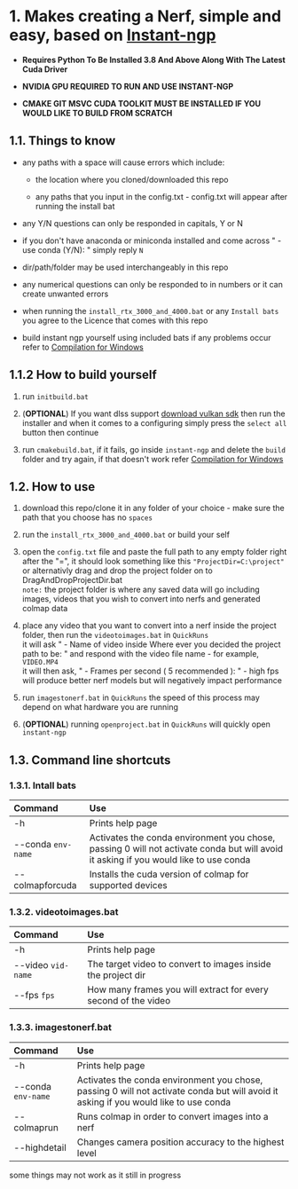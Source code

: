 # 1. **Makes creating a Nerf, simple and easy**, based on [Instant-ngp](https://github.com/NVlabs/instant-ngp)

- **Requires Python To Be Installed 3.8 And Above Along With The Latest Cuda Driver**

-  **NVIDIA GPU REQUIRED TO RUN AND USE INSTANT-NGP**
  
- **CMAKE GIT MSVC CUDA TOOLKIT MUST BE INSTALLED IF YOU WOULD LIKE TO BUILD FROM SCRATCH** 

## 1.1. **Things to know**
- any paths with a space will cause errors which include:
  - the location where you cloned/downloaded this repo
    
  - any paths that you input in the config.txt - config.txt will appear after running the install bat
    
- any Y/N questions can only be responded in capitals, Y or N
  
- if you don't have anaconda or miniconda installed and come across " - use conda (Y/N): " simply reply `N`
  
- dir/path/folder may be used interchangeably  in this repo
  
- any numerical questions can only be responded to in numbers or it can create unwanted errors
  
- when running the `install_rtx_3000_and_4000.bat` or any `Install bats` you agree to the Licence that comes with this repo
  
- build instant ngp yourself using included bats if any problems occur refer to [Compilation for Windows](https://github.com/NVlabs/instant-ngp#compilation:~:text=Compilation,config%20RelWithDebInfo%20%2Dj) 

## 1.1.2 **How to build yourself**
1. run `initbuild.bat`
  
2. (**OPTIONAL**) If you want dlss support [download vulkan sdk](https://sdk.lunarg.com/sdk/download/1.3.250.1/windows/VulkanSDK-1.3.250.1-Installer.exe) then run the installer and when it comes to a configuring simply press the `select all` button then continue
   
3. run `cmakebuild.bat`, if it fails, go inside `instant-ngp` and delete the `build` folder and try again, if that doesn't work refer [Compilation for Windows](https://github.com/NVlabs/instant-ngp#compilation:~:text=Compilation,config%20RelWithDebInfo%20%2Dj) 


## 1.2. **How to use**
1. download this repo/clone it in any folder of your choice - make sure the path that you choose has no `spaces`
   
2. run the `install_rtx_3000_and_4000.bat` or build your self 
   
3. open the `config.txt` file and paste the full path to any empty folder right after the "=", it should look something like this `"ProjectDir=C:\project"` or alternativly drag and drop the project folder on to DragAndDropProjectDir.bat <br>  `note:` the project folder is where any saved data will go including images, videos that you wish to convert into nerfs and generated colmap data 
   
4. place any video that you want to convert into a nerf inside the project folder, then run the `videotoimages.bat` in `QuickRuns` <br>it will ask " - Name of video inside Where ever you decided the project path to be: " and respond with the video file name - for example, `VIDEO.MP4` <br> it will then ask, " - Frames per second ( 5 recommended ): " - high fps will produce better nerf models but will negatively impact performance
   
5. run `imagestonerf.bat` in `QuickRuns` the speed of this process may depend on what hardware you are running
    
6. (**OPTIONAL**) running `openproject.bat` in `QuickRuns` will quickly open `instant-ngp`


## 1.3. **Command line shortcuts**
### 1.3.1. Intall bats
| Command                 | Use                                                      |
| :---------------------- | :------------------------------------------------------- |
| -h                      | Prints help page                                     |
| --conda  `env-name`     | Activates the conda environment you chose, passing 0 will not activate conda but will avoid it asking if you would like to use conda|
| --colmapforcuda | Installs the cuda version of colmap for supported devices|
### 1.3.2. videotoimages.bat
| Command                 | Use                                                      |
| :---------------------- | :------------------------------------------------------- |
| -h                      | Prints help page                                    |
| --video  `vid-name`     | The target video to convert to images inside the project dir|
| --fps `fps`             | How many frames you will extract for every second of the video|
### 1.3.3. imagestonerf.bat
| Command                 | Use                                                      |
| :---------------------- | :------------------------------------------------------- |
| -h                      | Prints help page                             |
| --conda  `env-name`     | Activates the conda environment you chose, passing 0 will not activate conda but will avoid it asking if you would like to use conda|
| --colmaprun     | Runs colmap in order to convert images into a nerf|
| --highdetail   | Changes camera position accuracy to the highest level|



some things may not work as it still in progress

